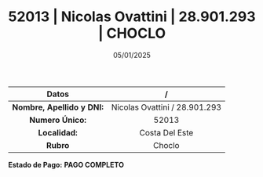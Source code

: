 ﻿---
title: 52013 | Nicolas Ovattini | 28.901.293 | CHOCLO
date: 05/01/2025
draft: false
tags: ['costa-del-este', 'titular', 'choclo']
---

|          **Datos**          |  /  |
|:---------------------------:|:---:|
| **Nombre, Apellido y DNI:** | Nicolas Ovattini / 28.901.293 |
|      **Numero Único:**      | 52013 |
|        **Localidad:**       | Costa Del Este |
|          **Rubro**          | Choclo |

**Estado de Pago:** **PAGO COMPLETO**

